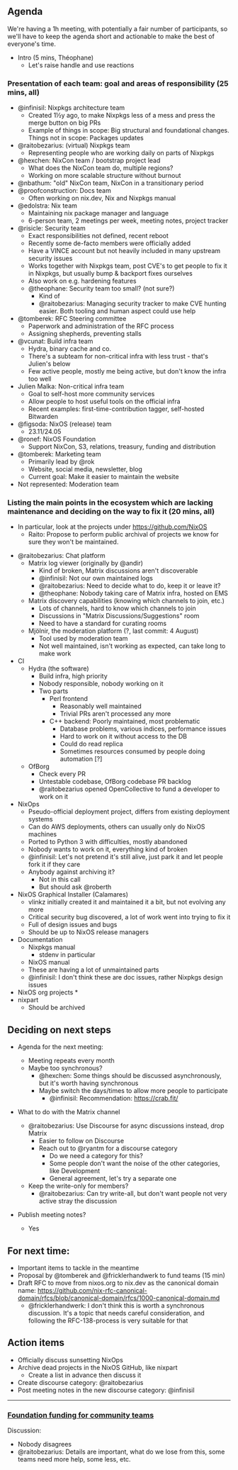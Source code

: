 ## Agenda

We're having a 1h meeting, with potentially a fair number of participants, so we'll have to keep the agenda short and actionable to make the best of everyone's time.

- Intro (5 mins, Théophane)
  - Let's raise handle and use reactions

### Presentation of each team: goal and areas of responsibility (25 mins, all)
- @infinisil: Nixpkgs architecture team
    - Created 1½y ago, to make Nixpkgs less of a mess and press the merge button on big PRs
    - Example of things in scope: Big structural and foundational changes. Things not in scope: Packages updates
- @raitobezarius: (virtual) Nixpkgs team
  - Representing people who are working daily on parts of Nixpkgs
- @hexchen: NixCon team / bootstrap project lead
  - What does the NixCon team do, multiple regions?
  - Working on more scalable structure without burnout
- @nbathum: "old" NixCon team, NixCon in a transitionary period
- @proofconstruction: Docs team
  - Often working on nix.dev, Nix and Nixpkgs manual
- @edolstra: Nix team
  - Maintaining nix package manager and language
  - 6-person team, 2 meetings per week, meeting notes, project tracker
- @risicle: Security team
  - Exact responsibilities not defined, recent reboot
  - Recently some de-facto members were officially added
  - Have a VINCE account but not heavily included in many upstream security issues
  - Works together with Nixpkgs team, post CVE's to get people to fix it in Nixpkgs, but usually bump & backport fixes ourselves
  - Also work on e.g. hardening features
  - @theophane: Security team too small? (not sure?)
    - Kind of
    - @raitobezarius: Managing security tracker to make CVE hunting easier. Both tooling and human aspect could use help
- @tomberek: RFC Steering committee
  - Paperwork and administration of the RFC process
  - Assigning shepherds, preventing stalls
- @vcunat: Build infra team
  - Hydra, binary cache and co.
  - There's a subteam for non-critical infra with less trust - that's Julien's below
  - Few active people, mostly me being active, but don't know the infra too well
- Julien Malka: Non-critical infra team
  - Goal to self-host more community services
  - Allow people to host useful tools on the official infra
  - Recent examples: first-time-contribution tagger, self-hosted Bitwarden
- @figsoda: NixOS (release) team
  - 23.11/24.05
- @ronef: NixOS Foundation
  - Support NixCon, S3, relations, treasury, funding and distribution
- @tomberek: Marketing team
  - Primarily lead by @rok
  - Website, social media, newsletter, blog
  - Current goal: Make it easier to maintain the website
- Not represented: Moderation team

### Listing the main points in the ecosystem which are lacking maintenance and deciding on the way to fix it (20 mins, all)

- In particular, look at the projects under https://github.com/NixOS 
  - Raito: Propose to perform public archival of projects we know for sure they won't be maintained.

* @raitobezarius: Chat platform
  - Matrix log viewer (originally by @andir)
    - Kind of broken, Matrix discussions aren't discoverable
    - @infinisil: Not our own maintained logs
    - @raitobezarius: Need to decide what to do, keep it or leave it?
    - @theophane: Nobody taking care of Matrix infra, hosted on EMS
  - Matrix discovery capabilities (knowing which channels to join, etc.)
    - Lots of channels, hard to know which channels to join
    - Discussions in "Matrix Discussions/Suggestions" room
    - Need to have a standard for curating rooms
  - Mjölnir, the moderation platform (?, last commit: 4 August)
    - Tool used by moderation team
    - Not well maintained, isn't working as expected, can take long to make work
* CI
  - Hydra (the software)
    - Build infra, high priority
    - Nobody responsible, nobody working on it
    - Two parts
      - Perl frontend
        - Reasonably well maintained
        - Trivial PRs aren't processed any more
      - C++ backend: Poorly maintained, most problematic
        - Database problems, various indices, performance issues
        - Hard to work on it without access to the DB
        - Could do read replica
        - Sometimes resources consumed by people doing automation [?]
  - OfBorg
    - Check every PR
    - Untestable codebase, OfBorg codebase PR backlog
    - @raitobezarius opened OpenCollective to fund a developer to work on it
* NixOps
  - Pseudo-official deployment project, differs from existing deployment systems
  - Can do AWS deployments, others can usually only do NixOS machines
  - Ported to Python 3 with difficulties, mostly abandoned
  - Nobody wants to work on it, everything kind of broken
  - @infinisil: Let's not pretend it's still alive, just park it and let people fork it if they care
  - Anybody against archiving it?
    - Not in this call
    - But should ask @roberth
* NixOS Graphical Installer (Calamares)
  - vlinkz initially created it and maintained it a bit, but not evolving any more
  - Critical security bug discovered, a lot of work went into trying to fix it
  - Full of design issues and bugs
  - Should be up to NixOS release managers
* Documentation
  - Nixpkgs manual
    - stdenv in particular
  - NixOS manual
  - These are having a lot of unmaintained parts
  - @infinisil: I don't think these are doc issues, rather Nixpkgs design issues
* NixOS org projects
  * 
* nixpart
  - Should be archived


## Deciding on next steps
- Agenda for the next meeting:
  - Meeting repeats every month
  - Maybe too synchronous?
    - @hexchen: Some things should be discussed asynchronously, but it's worth having synchronous
    - Maybe switch the days/times to allow more people to participate
      - @infinisil: Recommendation: https://crab.fit/

- What to do with the Matrix channel
  - @raitobezarius: Use Discourse for async discussions instead, drop Matrix
    - Easier to follow on Discourse
    - Reach out to @ryantm for a discourse category
      - Do we need a category for this?
      - Some people don't want the noise of the other categories, like Development
      - General agreement, let's try a separate one
  - Keep the write-only for members?
    - @raitobezarius: Can try write-all, but don't want people not very active stray the discussion
- Publish meeting notes?
  - Yes

## For next time:

- Important items to tackle in the meantime
- Proposal by @tomberek and @fricklerhandwerk to fund teams (15 min)
- Draft RFC to move from nixos.org to nix.dev as the canonical domain name:
  https://github.com/nix-rfc-canonical-domain/rfcs/blob/canonical-domain/rfcs/1000-canonical-domain.md
   - @fricklerhandwerk: I don't think this is worth a synchronous discussion. It's a topic that needs careful consideration, and following the RFC-138-process is very suitable for that

## Action items
- Officially discuss sunsetting NixOps
- Archive dead projects in the NixOS GitHub, like nixpart
  - Create a list in advance then discuss it
- Create discourse category: @raitobezarius
- Post meeting notes in the new discourse category: @infinisil

------

### [Foundation funding for community teams](https://github.com/NixOS/teams-collaboration/issues/2)

Discussion:
- Nobody disagrees
- @raitobezarius: Details are important, what do we lose from this, some teams need more help, some less, etc.

